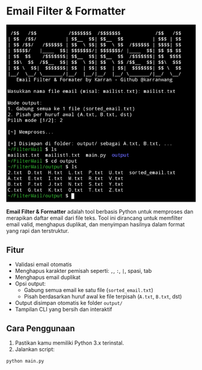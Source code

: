 # Email Filter & Formatter

![Preview](images.jpg)

**Email Filter & Formatter** adalah tool berbasis Python untuk memproses dan merapikan daftar email dari file teks. Tool ini dirancang untuk memfilter email valid, menghapus duplikat, dan menyimpan hasilnya dalam format yang rapi dan terstruktur.

## Fitur

- Validasi email otomatis
- Menghapus karakter pemisah seperti: `,`, `:`, `|`, spasi, tab
- Menghapus email duplikat
- Opsi output:
  - Gabung semua email ke satu file (`sorted_email.txt`)
  - Pisah berdasarkan huruf awal ke file terpisah (`A.txt`, `B.txt`, dst)
- Output disimpan otomatis ke folder `output/`
- Tampilan CLI yang bersih dan interaktif

## Cara Penggunaan

1. Pastikan kamu memiliki Python 3.x terinstal.
2. Jalankan script:

```bash
python main.py
